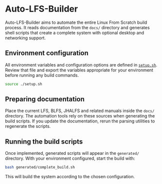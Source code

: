 # Auto-LFS-Builder

Auto-LFS-Builder aims to automate the entire Linux From Scratch build process. It reads documentation from the `docs/` directory and generates shell scripts that create a complete system with optional desktop and networking support.

## Environment configuration

All environment variables and configuration options are defined in [`setup.sh`](setup.sh). Review that file and export the variables appropriate for your environment before running any build commands.

```bash
source ./setup.sh
```

## Preparing documentation

Place the current LFS, BLFS, JHALFS and related manuals inside the `docs/` directory. The automation tools rely on these sources when generating the build scripts. If you update the documentation, rerun the parsing utilities to regenerate the scripts.

## Running the build scripts

Once implemented, generated scripts will appear in the `generated/` directory. With your environment configured, start the build with:

```bash
bash generated/complete_build.sh
```

This will build the system according to the chosen configuration.
